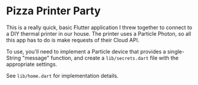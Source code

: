 # Pizza Printer Party

This is a really quick, basic Flutter application I threw together to connect to a DIY thermal printer in our house. The printer uses a Particle Photon, so all this app has to do is make requests of their Cloud API.

To use, you'll need to implement a Particle device that provides a single-String "message" function, and create a `lib/secrets.dart` file with the appropriate settings.

See `lib/home.dart` for implementation details.
